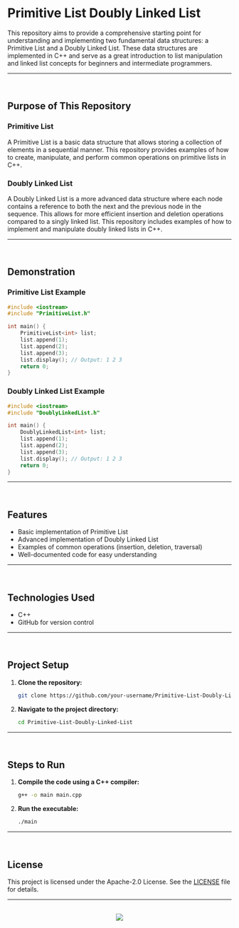 # Primitive List Doubly Linked List

This repository aims to provide a comprehensive starting point for understanding and implementing two fundamental data structures: a Primitive List and a Doubly Linked List. These data structures are implemented in C++ and serve as a great introduction to list manipulation and linked list concepts for beginners and intermediate programmers.

<hr><br>

## Purpose of This Repository

### Primitive List

A Primitive List is a basic data structure that allows storing a collection of elements in a sequential manner. This repository provides examples of how to create, manipulate, and perform common operations on primitive lists in C++.

### Doubly Linked List

A Doubly Linked List is a more advanced data structure where each node contains a reference to both the next and the previous node in the sequence. This allows for more efficient insertion and deletion operations compared to a singly linked list. This repository includes examples of how to implement and manipulate doubly linked lists in C++.

<hr><br>

## Demonstration

### Primitive List Example

```cpp
#include <iostream>
#include "PrimitiveList.h"

int main() {
    PrimitiveList<int> list;
    list.append(1);
    list.append(2);
    list.append(3);
    list.display(); // Output: 1 2 3
    return 0;
}
```

### Doubly Linked List Example

```cpp
#include <iostream>
#include "DoublyLinkedList.h"

int main() {
    DoublyLinkedList<int> list;
    list.append(1);
    list.append(2);
    list.append(3);
    list.display(); // Output: 1 2 3
    return 0;
}
```

<hr><br>

## Features

- Basic implementation of Primitive List
- Advanced implementation of Doubly Linked List
- Examples of common operations (insertion, deletion, traversal)
- Well-documented code for easy understanding

<hr><br>

## Technologies Used

- C++
- GitHub for version control

<hr><br>

## Project Setup

1. **Clone the repository:**
   ```bash
   git clone https://github.com/your-username/Primitive-List-Doubly-Linked-List.git
   ```
2. **Navigate to the project directory:**
   ```bash
   cd Primitive-List-Doubly-Linked-List
   ```

<hr><br>

## Steps to Run

1. **Compile the code using a C++ compiler:**
   ```bash
   g++ -o main main.cpp
   ```
2. **Run the executable:**
   ```bash
   ./main
   ```

<hr><br>

## License

This project is licensed under the Apache-2.0 License. See the [LICENSE](LICENSE) file for details.

<hr><br>

<div align="center">
   <a href="https://www.instagram.com/guanshiyin_/">
      <img src="https://capsule-render.vercel.app/api?type=waving&height=200&color=100:393E46,20:F7F7F7&section=footer&reversal=false&textBg=false&fontAlignY=50&descAlign=48&descAlignY=59"/>
   </a>
</div>
